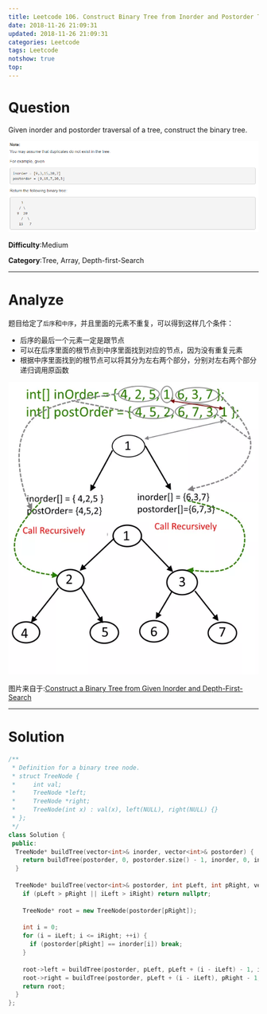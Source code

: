 ```yaml
---
title: Leetcode 106. Construct Binary Tree from Inorder and Postorder Traversal
date: 2018-11-26 21:09:31
updated: 2018-11-26 21:09:31
categories: Leetcode
tags: Leetcode
notshow: true
top:
---
```


# Question

Given inorder and postorder traversal of a tree, construct the binary tree.

![](/images/in-post/2018-11-26-Leetcode-106-Construct-Binary-Tree-From-Inorder-And-Postorder-Traversal/2018-11-26-21-29-15.png)

**Difficulty**:Medium

**Category**:Tree, Array, Depth-first-Search

<!-- more -->

------------

# Analyze

题目给定了`后序`和`中序`，并且里面的元素不重复，可以得到这样几个条件：

- 后序的最后一个元素一定是跟节点
- 可以在后序里面的根节点到中序里面找到对应的节点，因为没有重复元素
- 根据中序里面找到的根节点可以将其分为左右两个部分，分别对左右两个部分递归调用原函数

![](/images/in-post/2018-11-26-Leetcode-106-Construct-Binary-Tree-From-Inorder-And-Postorder-Traversal/2018-11-27-16-01-26.png)

图片来自于:[Construct a Binary Tree from Given Inorder and Depth-First-Search](https://algorithms.tutorialhorizon.com/construct-a-binary-tree-from-given-inorder-and-depth-first-search/) 

------------

# Solution

```cpp
/**
 * Definition for a binary tree node.
 * struct TreeNode {
 *     int val;
 *     TreeNode *left;
 *     TreeNode *right;
 *     TreeNode(int x) : val(x), left(NULL), right(NULL) {}
 * };
 */
class Solution {
 public:
  TreeNode* buildTree(vector<int>& inorder, vector<int>& postorder) {
    return buildTree(postorder, 0, postorder.size() - 1, inorder, 0, inorder.size() - 1);
  }

  TreeNode* buildTree(vector<int>& postorder, int pLeft, int pRight, vector<int>& inorder, int iLeft, int iRight) {
    if (pLeft > pRight || iLeft > iRight) return nullptr;

    TreeNode* root = new TreeNode(postorder[pRight]);

    int i = 0;
    for (i = iLeft; i <= iRight; ++i) {
      if (postorder[pRight] == inorder[i]) break;
    }

    root->left = buildTree(postorder, pLeft, pLeft + (i - iLeft) - 1, inorder, iLeft, i - 1);
    root->right = buildTree(postorder, pLeft + (i - iLeft), pRight - 1, inorder, i + 1, iRight);
    return root;
  }
};
```
